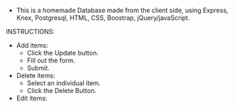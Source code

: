 - This is a homemade Database made from the client side, using Express, Knex, Postgresql, HTML, CSS, Boostrap, jQuery/javaScript.

INSTRUCTIONS:
- Add items:
  - Click the Update button.
  - Fill out the form.
  - Submit.
- Delete items:
  - Select an individual item.
  - Click the Delete Button.
- Edit items:
